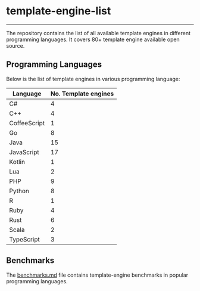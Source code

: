 # template-engine-list

---
The repository contains the list of all available template engines in different programming languages. It covers 80+ template engine available open source.

## Programming Languages
Below is the list of template engines in various programming language:

| Language     | No. Template engines |
|--------------|----------------------|
| C#           | 4                    |
| C++          | 4                    |
| CoffeeScript | 1                    |
| Go           | 8                    |
| Java         | 15                   |
| JavaScript   | 17                   |
| Kotlin       | 1                    |
| Lua          | 2                    |
| PHP          | 9                    |
| Python       | 8                    |
| R            | 1                    |
| Ruby         | 4                    |
| Rust         | 6                    |
| Scala        | 2                    |
| TypeScript   | 3                    |

## Benchmarks

The [benchmarks.md](benchmarks.md) file contains template-engine benchmarks in popular programming languages.
